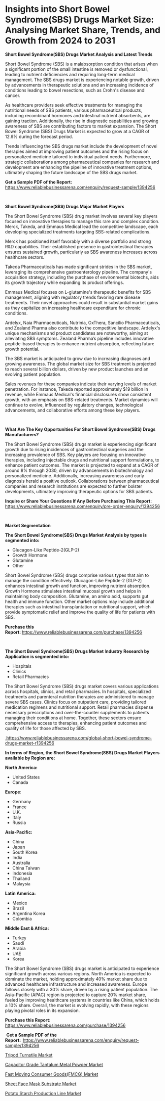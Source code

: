 <p><h1>Insights into Short Bowel Syndrome(SBS) Drugs Market Size: Analysing Market Share, Trends, and Growth from 2024 to 2031</h1></p><p><strong>Short Bowel Syndrome(SBS) Drugs Market Analysis and Latest Trends</strong></p>
<p><p>Short Bowel Syndrome (SBS) is a malabsorption condition that arises when a significant portion of the small intestine is removed or dysfunctional, leading to nutrient deficiencies and requiring long-term medical management. The SBS drugs market is experiencing notable growth, driven by advancements in therapeutic solutions and an increasing incidence of conditions leading to bowel resections, such as Crohn's disease and cancer.</p><p>As healthcare providers seek effective treatments for managing the nutritional needs of SBS patients, various pharmaceutical products, including recombinant hormones and intestinal nutrient absorbents, are gaining traction. Additionally, the rise in diagnostic capabilities and growing awareness of SBS are contributing factors to market expansion. The Short Bowel Syndrome (SBS) Drugs Market is expected to grow at a CAGR of 12.6% during the forecast period.</p><p>Trends influencing the SBS drugs market include the development of novel therapies aimed at improving patient outcomes and the rising focus on personalized medicine tailored to individual patient needs. Furthermore, strategic collaborations among pharmaceutical companies for research and development are enhancing the pipeline of innovative treatment options, ultimately shaping the future landscape of the SBS drugs market.</p></p>
<p><strong>Get a Sample PDF of the Report:&nbsp;</strong> <a href="https://www.reliablebusinessarena.com/enquiry/request-sample/1394256">https://www.reliablebusinessarena.com/enquiry/request-sample/1394256</a></p>
<p>&nbsp;</p>
<p><strong>Short Bowel Syndrome(SBS) Drugs Major Market Players</strong></p>
<p><p>The Short Bowel Syndrome (SBS) drug market involves several key players focused on innovative therapies to manage this rare and complex condition. Merck, Takeda, and Emmaus Medical lead the competitive landscape, each developing specialized treatments targeting SBS-related complications.</p><p>Merck has positioned itself favorably with a diverse portfolio and strong R&D capabilities. Their established presence in gastrointestinal therapies ensures sustained growth, particularly as SBS awareness increases across healthcare sectors.</p><p>Takeda Pharmaceuticals has made significant strides in the SBS market, leveraging its comprehensive gastroenterology pipeline. The company's acquisition strategy, including the purchase of environmental biotechs, aids its growth trajectory while expanding its product offerings. </p><p>Emmaus Medical focuses on L-glutamine's therapeutic benefits for SBS management, aligning with regulatory trends favoring rare disease treatments. Their novel approaches could result in substantial market gains as they capitalize on increasing healthcare expenditure for chronic conditions.</p><p>Ardelyx, Naia Pharmaceuticals, Nutrinia, OxThera, Sancilio Pharmaceuticals, and Zealand Pharma also contribute to the competitive landscape. Ardelyx's unique mechanisms and product candidates are noteworthy, aiming at alleviating SBS symptoms. Zealand Pharma’s pipeline includes innovative peptide-based therapies to enhance nutrient absorption, reflecting future growth potential.</p><p>The SBS market is anticipated to grow due to increasing diagnoses and growing awareness. The global market size for SBS treatment is projected to reach several billion dollars, driven by new product launches and an evolving patient population.</p><p>Sales revenues for these companies indicate their varying levels of market penetration. For instance, Takeda reported approximately $19 billion in revenue, while Emmaus Medical's financial disclosures show consistent growth, with an emphasis on SBS-related treatments. Market dynamics will continue to evolve, influenced by regulatory changes, technological advancements, and collaborative efforts among these key players.</p></p>
<p>&nbsp;</p>
<p><strong>What Are The Key Opportunities For Short Bowel Syndrome(SBS) Drugs Manufacturers?</strong></p>
<p><p>The Short Bowel Syndrome (SBS) drugs market is experiencing significant growth due to rising incidences of gastrointestinal surgeries and the increasing prevalence of SBS. Key players are focusing on innovative therapies, including injectable drugs and nutritional support formulations, to enhance patient outcomes. The market is projected to expand at a CAGR of around 8% through 2030, driven by advancements in biotechnology and personalized medicine. Additionally, increasing awareness and early diagnosis herald a positive outlook. Collaborations between pharmaceutical companies and research institutions are expected to further bolster developments, ultimately improving therapeutic options for SBS patients.</p></p>
<p><strong>Inquire or Share Your Questions If Any Before Purchasing This Report:</strong> <a href="https://www.reliablebusinessarena.com/enquiry/pre-order-enquiry/1394256">https://www.reliablebusinessarena.com/enquiry/pre-order-enquiry/1394256</a></p>
<p>&nbsp;</p>
<p><strong>Market Segmentation</strong></p>
<p><strong>The Short Bowel Syndrome(SBS) Drugs Market Analysis by types is segmented into:</strong></p>
<p><ul><li>Glucagon-Like Peptide-2(GLP-2)</li><li>Growth Hormone</li><li>Glutamine</li><li>Other</li></ul></p>
<p><p>Short Bowel Syndrome (SBS) drugs comprise various types that aim to manage the condition effectively. Glucagon-Like Peptide-2 (GLP-2) enhances intestinal growth and function, improving nutrient absorption. Growth Hormone stimulates intestinal mucosal growth and helps in maintaining body composition. Glutamine, an amino acid, supports gut health and immune function. Other market options may include additional therapies such as intestinal transplantation or nutritional support, which provide symptomatic relief and improve the quality of life for patients with SBS.</p></p>
<p><strong>Purchase this Report:&nbsp;</strong><a href="https://www.reliablebusinessarena.com/purchase/1394256">https://www.reliablebusinessarena.com/purchase/1394256</a></p>
<p>&nbsp;</p>
<p><strong>The Short Bowel Syndrome(SBS) Drugs Market Industry Research by Application is segmented into:</strong></p>
<p><ul><li>Hospitals</li><li>Clinics</li><li>Retail Pharmacies</li></ul></p>
<p><p>The Short Bowel Syndrome (SBS) drugs market covers various applications across hospitals, clinics, and retail pharmacies. In hospitals, specialized treatments and parenteral nutrition therapies are administered to manage severe SBS cases. Clinics focus on outpatient care, providing tailored medication regimens and nutritional support. Retail pharmacies dispense necessary prescriptions and over-the-counter supplements to patients managing their conditions at home. Together, these sectors ensure comprehensive access to therapies, enhancing patient outcomes and quality of life for those affected by SBS.</p></p>
<p><a href="https://www.reliablebusinessarena.com/global-short-bowel-syndrome-drugs-market-r1394256">&nbsp;https://www.reliablebusinessarena.com/global-short-bowel-syndrome-drugs-market-r1394256</a></p>
<p><strong>In terms of Region, the Short Bowel Syndrome(SBS) Drugs Market Players available by Region are:</strong></p>
<p>
    <p> <strong> North America: </strong>
        <ul>
            <li>United States</li>
            <li>Canada</li>
        </ul>
        </p> 
    <p> <strong> Europe: </strong>
        <ul>
            <li>Germany</li>
            <li>France</li>
            <li>U.K.</li>
            <li>Italy</li>
            <li>Russia</li>
        </ul>
        </p> 
    <p> <strong> Asia-Pacific: </strong>
        <ul>
            <li>China</li>
            <li>Japan</li>
            <li>South Korea</li>
            <li>India</li>
            <li>Australia</li>
            <li>China Taiwan</li>
            <li>Indonesia</li>
            <li>Thailand</li>
            <li>Malaysia</li>
        </ul>
        </p> 
    <p> <strong> Latin America: </strong>
        <ul>
            <li>Mexico</li>
            <li>Brazil</li>
            <li>Argentina Korea</li>
            <li>Colombia</li>
        </ul>
        </p> 
    <p> <strong> Middle East & Africa: </strong>
        <ul>
            <li>Turkey</li>
            <li>Saudi</li>
            <li>Arabia</li>
            <li>UAE</li>
            <li>Korea</li>
        </ul>
    </p>
    </p>
<p><p>The Short Bowel Syndrome (SBS) drugs market is anticipated to experience significant growth across various regions. North America is expected to dominate the market, holding approximately 40% market share due to advanced healthcare infrastructure and increased awareness. Europe follows closely with a 30% share, driven by a rising patient population. The Asia-Pacific (APAC) region is projected to capture 20% market share, fueled by improving healthcare systems in countries like China, which holds a 10% share. Overall, the market is evolving rapidly, with these regions playing pivotal roles in its expansion.</p></p>
<p><strong>Purchase this Report: </strong><a href="https://www.reliablebusinessarena.com/purchase/1394256">https://www.reliablebusinessarena.com/purchase/1394256</a></p>
<p>&nbsp;<strong>Get a Sample PDF of the Report:&nbsp;&nbsp;</strong><a href="https://www.reliablebusinessarena.com/enquiry/request-sample/1394256">https://www.reliablebusinessarena.com/enquiry/request-sample/1394256</a></p>
<p><strong></strong></p>
<p><p><a href="https://www.linkedin.com/pulse/global-perspectives-tripod-turnstile-market-trends-challenges-bnjff?trackingId=XXgEhTu8SquU5bucQQiJUQ%3D%3D">Tripod Turnstile Market</a></p><p><a href="https://issuu.com/reportprime-2/docs/capacitor-grade-tantalum-metal-powd_fbd3a21acf61e5">Capacitor Grade Tantalum Metal Powder Market</a></p><p><a href="https://github.com/luckyshygirl/Market-Research-Report-List-6/blob/main/fast-moving-consumer-goodsfmcg-market.md">Fast Moving Consumer Goods(FMCG) Market</a></p><p><a href="https://issuu.com/reportprime-2/docs/sheet-face-mask-substrate-market-si_52ecb53c414e33">Sheet Face Mask Substrate Market</a></p><p><a href="https://www.linkedin.com/pulse/potato-starch-production-line-market-size-growth-trends-9cibf?trackingId=%2BhxJcjYpRBmP3GOpAthWuQ%3D%3D">Potato Starch Production Line Market</a></p></p>